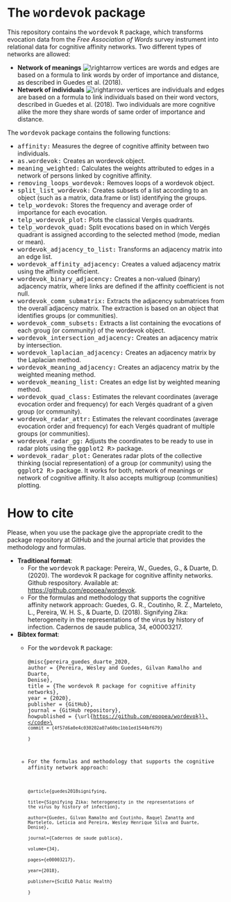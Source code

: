 # The <tt>wordevok</tt> package

This repository contains the <tt>wordevok</tt> <tt>R</tt> package, which transforms evocation data from the *Free Association of Words* survey instrument into relational data for cognitive affinity networks. Two different types of networks are allowed:

* **Network of meanings**  ![\rightarrow](https://render.githubusercontent.com/render/math?math=%5Crightarrow) vertices are words and edges are based on a formula to link words by order of importance and distance, as described in Guedes et al. (2018).
* **Network of individuals** ![\rightarrow](https://render.githubusercontent.com/render/math?math=%5Crightarrow) vertices are individuals and edges are based on a formula to link individuals based on their word vectors, described in Guedes et al. (2018). Two individuals are more cognitive alike the more they share words of same order of importance and distance.

The <tt>wordevok</tt> package contains the following functions:

* <tt>affinity:</tt>	Measures the degree of cognitive affinity between two individuals.
* <tt>as.wordevok:</tt>	Creates an wordevok object.
* <tt>meaning_weighted:</tt>	Calculates the weights attributed to edges in a network of persons linked by cognitive affinity.
* <tt>removing_loops_wordevok:</tt>	Removes loops of a wordevok object.
* <tt>split_list_wordevok:</tt>	Creates subsets of a list according to an object (such as a matrix, data.frame or list) identifying the groups.
* <tt>telp_wordevok:</tt>	Stores the frequency and average order of importance for each evocation.
* <tt>telp_wordevok_plot:</tt> Plots the classical Vergés quadrants.
* <tt>telp_wordevok_quad:</tt>	Split evocations based on in which Vergés quadrant is assigned according to the selected method (mode, median or mean).
* <tt>wordevok_adjacency_to_list:</tt> Transforms an adjacency matrix into an edge list.
* <tt>wordevok_affinity_adjacency:</tt>	Creates a valued adjacency matrix using the affinity coefficient.
* <tt>wordevok_binary_adjacency:</tt>	Creates a non-valued (binary) adjacency matrix, where links are defined if the affinity coefficient is not null.
* <tt>wordevok_comm_submatrix:</tt>	Extracts the adjacency submatrices from the overall adjacency matrix. The extraction is based on an object that identifies groups (or communities).
* <tt>wordevok_comm_subsets:</tt>	Extracts a list containing the evocations of each groug (or community) of the wordevok object.
* <tt>wordevok_intersection_adjacency:</tt>	Creates an adjacency matrix by intersection.
* <tt>wordevok_laplacian_adjacency:</tt>	Creates an adjacency matrix by the Laplacian method.
* <tt>wordevok_meaning_adjacency:</tt>	Creates an adjacency matrix by the weighted meaning method.
* <tt>wordevok_meaning_list:</tt>	Creates an edge list by weighted meaning method.
* <tt>wordevok_quad_class:</tt>	Estimates the relevant coordinates (average evocation order and frequency) for each Vergés quadrant of a given group (or community).
* <tt>wordevok_radar_attr:</tt>	Estimates the relevant coordinates (average evocation order and frequency) for each Vergés quadrant of multiple groups (or communities).
* <tt>wordevok_radar_gg:</tt>	Adjusts the coordinates to be ready to use in radar plots using the <tt>ggplot2 R</tt>> package.
* <tt>wordevok_radar_plot:</tt>	Generates radar plots of the collective thinking (social representation) of a group (or community) using the <tt>ggplot2 R</tt>> package. It works for both, network of meanings or network of cognitive affinity. It also accepts multigroup (communities) plotting.

# How to cite

Please, when you use the package give the appropriate credit to the package repository at GitHub and the journal article that provides the methodology and formulas.

* **Traditional format**:
  - For the <tt>wordevok</tt> <tt>R</tt> package:
  Pereira, W., Guedes, G., & Duarte, D. (2020). The wordevok R package for cognitive affinity networks. Github respository. Available at: <https://github.com/epopea/wordevok>.
  - For the formulas and methodology that supports the cognitive affinity network approach:
    Guedes, G. R., Coutinho, R. Z., Marteleto, L., Pereira, W. H. S., & Duarte, D. (2018). Signifying Zika: heterogeneity in the representations of the virus by history of infection. Cadernos de saude publica, 34, e00003217.
* **Bibtex format**:
  - For the <tt>wordevok</tt> <tt>R</tt> package:\
  \
  <code>@misc{pereira_guedes_duarte_2020,</code>\
  <code>author = {Pereira, Wesley and Guedes, Gilvan Ramalho and Duarte, Denise},</code>\
  <code>title = {The wordevok R package for cognitive affinity networks},</code>\
  <code>year = {2020},</code>\
  <code>publisher = {GitHub},</code>\
  <code>journal = {GitHub repository},</code>\
  <code>howpublished = {\url{https://github.com/epopea/wordevok}},</code>\
  <code>commit = {4f57d6a0e4c030202a07a60bc1bb1ed1544bf679}</code>\
  <code>}</code>
  
  - For the formulas and methodology that supports the cognitive affinity network approach:\
  \
  <code>@article{guedes2018signifying,</code>\
  <code>title={Signifying Zika: heterogeneity in the representations of the virus by history of infection},</code>\
  <code>author={Guedes, Gilvan Ramalho and Coutinho, Raquel Zanatta and Marteleto, Leticia and Pereira, Wesley Henrique Silva and Duarte, Denise},</code>\
  <code>journal={Cadernos de saude publica},</code>\
  <code>volume={34},</code>\
  <code>pages={e00003217},</code>\
  <code>year={2018},</code>\
  <code>publisher={SciELO Public Health}</code>\
  <code>}</code>
